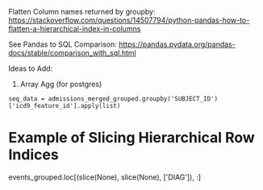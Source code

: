 Flatten Column names returned by groupby: https://stackoverflow.com/questions/14507794/python-pandas-how-to-flatten-a-hierarchical-index-in-columns

See Pandas to SQL Comparison: https://pandas.pydata.org/pandas-docs/stable/comparison_with_sql.html

Ideas to Add:
1. Array Agg (for postgres)
```
seq_data = admissions_merged_grouped.groupby('SUBJECT_ID')['icd9_feature_id'].apply(list)
```

# Example of Slicing Hierarchical Row Indices
events_grouped.loc[(slice(None), slice(None), ['DIAG']), :]


